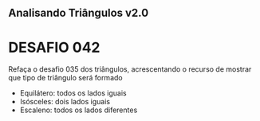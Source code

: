 ## Analisando Triângulos v2.0

# DESAFIO 042
Refaça o desafio 035 dos triângulos, acrescentando o recurso de mostrar que tipo de triângulo será formado
- Equilátero: todos os lados iguais
- Isósceles: dois lados iguais
- Escaleno: todos os lados diferentes
